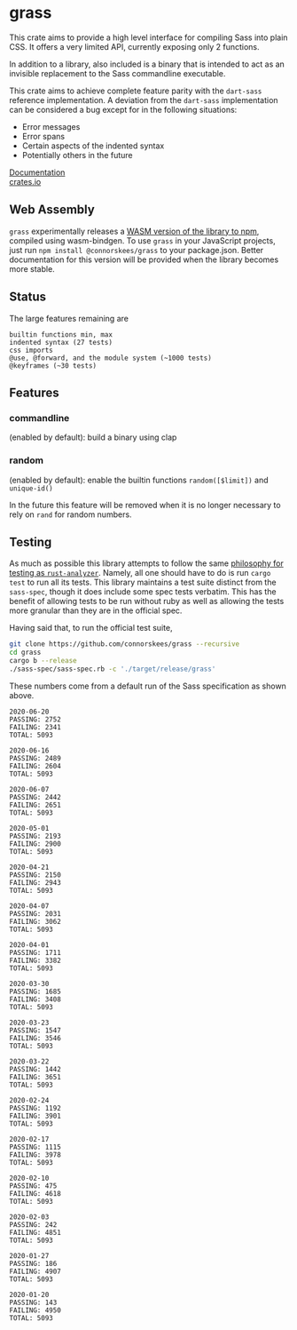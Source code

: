 # grass

This crate aims to provide a high level interface for compiling Sass into
plain CSS. It offers a very limited API, currently exposing only 2 functions.

In addition to a library, also included is a binary that is intended to act as an invisible
replacement to the Sass commandline executable.

This crate aims to achieve complete feature parity with the `dart-sass` reference
implementation. A deviation from the `dart-sass` implementation can be considered
a bug except for in the following situations:

- Error messages
- Error spans
- Certain aspects of the indented syntax
- Potentially others in the future

[Documentation](https://docs.rs/grass/)  
[crates.io](https://crates.io/crates/grass)

## Web Assembly

`grass` experimentally releases a
[WASM version of the library to npm](https://www.npmjs.com/package/@connorskees/grass),
compiled using wasm-bindgen. To use `grass` in your JavaScript projects, just run
`npm install @connorskees/grass` to your package.json. Better documentation
for this version will be provided when the library becomes more stable.

## Status

The large features remaining are

```
builtin functions min, max
indented syntax (27 tests)
css imports
@use, @forward, and the module system (~1000 tests)
@keyframes (~30 tests)
```

## Features

### commandline
(enabled by default): build a binary using clap

### random
(enabled by default): enable the builtin functions `random([$limit])` and `unique-id()`

In the future this feature will be removed when it is no longer necessary to rely on `rand` for
random numbers.

## Testing

As much as possible this library attempts to follow the same [philosophy for testing as
`rust-analyzer`](https://internals.rust-lang.org/t/experience-report-contributing-to-rust-lang-rust/12012/17).
Namely, all one should have to do is run `cargo test` to run all its tests.
This library maintains a test suite distinct from the `sass-spec`, though it
does include some spec tests verbatim. This has the benefit of allowing tests
to be run without ruby as well as allowing the tests more granular than they
are in the official spec.

Having said that, to run the official test suite,

```bash
git clone https://github.com/connorskees/grass --recursive
cd grass
cargo b --release
./sass-spec/sass-spec.rb -c './target/release/grass'
```

These numbers come from a default run of the Sass specification as shown above.

```
2020-06-20
PASSING: 2752
FAILING: 2341
TOTAL: 5093
```

```
2020-06-16
PASSING: 2489
FAILING: 2604
TOTAL: 5093
```

```
2020-06-07
PASSING: 2442
FAILING: 2651
TOTAL: 5093
```

```
2020-05-01
PASSING: 2193
FAILING: 2900
TOTAL: 5093
```

```
2020-04-21
PASSING: 2150
FAILING: 2943
TOTAL: 5093
```

```
2020-04-07
PASSING: 2031
FAILING: 3062
TOTAL: 5093
```

```
2020-04-01
PASSING: 1711
FAILING: 3382
TOTAL: 5093
```

```
2020-03-30
PASSING: 1685
FAILING: 3408
TOTAL: 5093
```

```
2020-03-23
PASSING: 1547
FAILING: 3546
TOTAL: 5093
```

```
2020-03-22
PASSING: 1442
FAILING: 3651
TOTAL: 5093
```

```
2020-02-24
PASSING: 1192
FAILING: 3901
TOTAL: 5093
```

```
2020-02-17
PASSING: 1115
FAILING: 3978
TOTAL: 5093
```

```
2020-02-10
PASSING: 475
FAILING: 4618
TOTAL: 5093
```

```
2020-02-03
PASSING: 242
FAILING: 4851
TOTAL: 5093
```

```
2020-01-27
PASSING: 186
FAILING: 4907
TOTAL: 5093
```

```
2020-01-20
PASSING: 143
FAILING: 4950
TOTAL: 5093
```
